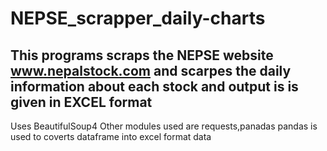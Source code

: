 # NEPSE_scrapper_daily-charts
## This programs scraps the NEPSE website www.nepalstock.com and scarpes the daily information about each stock and  output is is given in EXCEL format
Uses BeautifulSoup4
Other modules used are requests,panadas
pandas is used to coverts dataframe into excel format data  
